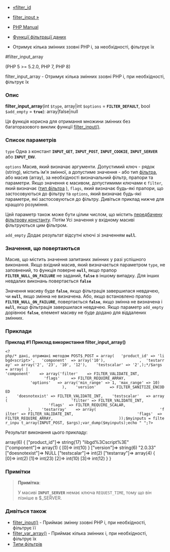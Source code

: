 - [«filter_id](function.filter-id.md)
- [filter_input »](function.filter-input.md)

- [PHP Manual](index.md)
- [Функції фільтрації даних](ref.filter.md)
- Отримує кілька змінних ззовні PHP і, за необхідності,
фільтрує їх

#filter_input_array

(PHP 5 \>= 5.2.0, PHP 7, PHP 8)

filter_input_array - Отримує кілька змінних ззовні PHP і, при
необхідності, фільтрує їх

### Опис

**filter_input_array**(int `$type`, array\|int `$options` =
**`FILTER_DEFAULT`**, bool `$add_empty` = **`true`**):
array\|false\|null

Ця функція корисна для отримання множини змінних без багаторазового
виклик функції [filter_input()](function.filter-input.md).

### Список параметрів

`type`
Одна з констант **`INPUT_GET`**, **`INPUT_POST`**, **`INPUT_COOKIE`**,
**`INPUT_SERVER`** або **`INPUT_ENV`**.

`options`
Масив, який визначає аргументи. Допустимий ключ - рядок (string),
містить ім'я змінної, а допустиме значення - або тип
[фільтра](filter.filters.md), або масив (array), за необхідності
визначальний фільтр, прапори та параметри. Якщо значення є масивом,
допустимими ключами є `filter`, який визначає ([тип фільтра](filter.filters.md) ), `flags`, який визначає будь-які
прапори, що застосовуються до фільтру та `options`, який визначає будь-які
параметри, які застосовуються до фільтру. Дивіться приклад нижче для кращого
розуміння.

Цей параметр також може бути цілим числом, що містить
[передбачену фільтрову константу](filter.constants.md). Потім
Усі значення у вхідному масиві фільтруються цим фільтром.

`add_empty`
Додає результат відсутні ключі зі значенням **`null`**.

### Значення, що повертаються

Масив, що містить значення запитаних змінних у разі успішного
виконання. Якщо вхідний масив, який визначається параметром `type`, не
заповнений, то функція поверне **`null`**, якщо прапор
**`FILTER_NULL_ON_FAILURE`** не заданий, **`false`** в іншому випадку.
Для інших невдалих виконань повертається **`false`**

Значення масиву буде **`false`**, якщо фільтрація завершилася
невдачею, чи **`null`**, якщо змінна не визначена. Або, якщо
встановлено прапор **`FILTER_NULL_ON_FAILURE`**, повертається **`false`**,
якщо змінна не визначена і **`null`**, якщо фільтрація завершилася
невдачею. Якщо параметр `add_empty` дорівнює **`false`**, елемент масиву
не буде додано для віддалених змінних.

### Приклади

**Приклад #1 Приклад використання **filter_input_array()****

` <?php/* дані, отримані методом POST$_POST = array(   'product_id' => 'libgd<script>',   'component'  => array('10'),               ,  'testarray' => array('2', '23', '10', '12'),    'testscalar' => '2',);*/$args = array( | 'component'    => array('filter'    => FILTER_VALIDATE_INT,                            'flags'     => FILTER_REQUIRE_ARRAY,                            'options'   => array('min_range' => 1, 'max_range' => 10)                           ),    'version'      => FILTER_SANITIZE_ENCODED ,    'doesnotexist' => FILTER_VALIDATE_INT,    'testscalar'   => array(                            'filter' => FILTER_VALIDATE_INT,                            'flags'  => FILTER_REQUIRE_SCALAR,                           ),    'testarray'    => array(                            'filter' => FILTER_VALIDATE_INT,                            'flags'  => FILTER_REQUIRE_ARRAY,                             ));$myinputs = filter_inpu t_array(INPUT_POST, $args);var_dump($myinputs);echo "
";?> `

Результат виконання цього прикладу:

array(6) {
["product_id"]=>
string(17) "libgd%3Cscript%3E"
["component"]=>
array(1) {
[0]=>
int(10)
}
["version"]=>
string(6) "2.0.33"
["doesnotexist"]=>
NULL
["testscalar"]=>
int(2)
["testarray"]=>
array(4) {
[0]=>
int(2)
[1]=>
int(23)
[2]=>
int(10)
[3]=>
int(12)
}
}

### Примітки

> **Примітка**:
>
> У масиві **`INPUT_SERVER`** немає ключа `REQUEST_TIME`, тому що він
> пізніше в $_SERVER.

### Дивіться також

- [filter_input()](function.filter-input.md) - Приймає змінну
ззовні PHP і, при необхідності, фільтрує її
- [filter_var_array()](function.filter-var-array.md) - Приймає
кілька змінних і, при необхідності, фільтрує їх
- [Типи фільтрів](filter.filters.md)
